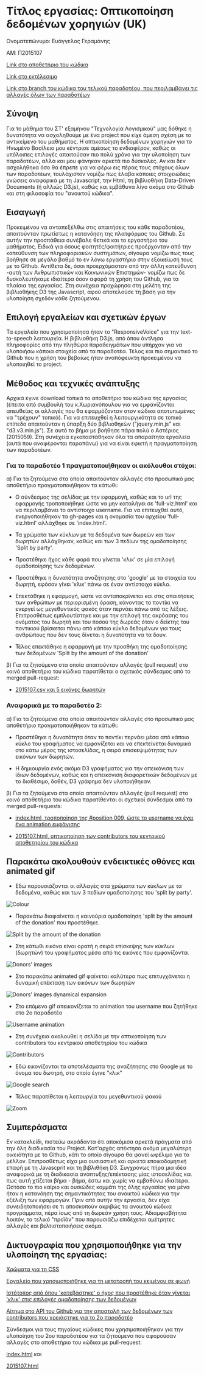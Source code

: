 # Τίτλος εργασίας: Οπτικοποίηση δεδομένων χορηγιών (UK)

Ονοματεπώνυμο: Ευάγγελος Γεραμάνης

ΑΜ: Π2015107

[Link στο αποθετήριο του κώδικα](https://github.com/randomperson19/D3js-uk-political-donations/tree/master)

[Link στο εκτέλεσιμο](https://randomperson19.github.io/D3js-uk-political-donations/#)

[Link στο branch του κώδικα του τελικού παραδοτέου, που περιλαμβάνει τις αλλαγές όλων των παραδοτέων](https://github.com/randomperson19/D3js-uk-political-donations/tree/%CE%A0%CE%B1%CF%81%CE%B1%CE%B4%CE%BF%CF%84%CE%AD%CE%BF_2)


## Σύνοψη

   Για το μάθημα του ΣΤ' εξαμήνου "Τεχνολογία Λογισμικού" μας δόθηκε η δυνατότητα να ασχοληθούμε με ένα project που είχε άμεση σχέση με το αντικείμενο του μαθήματος. Η οπτικοποίηση δεδομένων χορηγιών για το Ηνωμένο Βασίλειο μου κέντρισε αμέσως το ενδιαφέρον, καθώς οι υπόλοιπες επιλογές απαιτούσαν πιο πολύ χρόνο για την υλοποίηση των παραδοτέων, αλλά και μου φάνηκαν αρκετά πιο δύσκολες. Αν και δεν ασχολήθηκα όσο θα έπρεπε για να φέρω εις πέρας τους στόχους όλων των παραδοτέων, τουλάχιστον νομίζω πως έλαβα κάποιες στοιχειώδεις γνώσεις αναφορικά με τη Javascript, την Html, τη βιβλιοθήκη Data-Driven Documents (ή αλλιώς D3.js), καθώς και εμβάθυνα λίγο ακόμα στο Github και στη φιλοσοφία του "ανοικτού κώδικα".
  
## Εισαγωγή

   Προκειμένου να ανταπεξέλθω στις απαιτήσεις του κάθε παραδοτέου, απαιτούνταν πρωτίστως η κατανόηση της πλατφόρμας του Github. Σε αυτήν την προσπάθεια συνέβαλε θετικά και το εργαστήριο του μαθήματος. Ειδικά για όσους φοιτητές/φοιτήτριες προέρχονταν από την κατεύθυνση των πληροφοριακών συστημάτων, σίγουρα νομίζω πως τους βοήθησε σε μεγάλο βαθμό το εν λόγω εργαστήριο στην εξοικείωσή τους με το Github. Αντίθετα δε, όσοι προερχόμασταν από την άλλη κατεύθυνση -αυτή των Ανθρωπιστικών και Κοινωνικών Επιστημών- νομίζω πως δε δυσκολευτήκαμε ιδιαίτερα όσον αφορά τη χρήση του Github, για τα πλαίσια της εργασίας. Στη συνέχεια προχώρησα στη μελέτη της βιβλιοθήκης D3 της Javascript, αφού αποτελούσε τη βάση για την υλοποίηση σχεδόν κάθε ζητούμενου. 
  
## Επιλογή εργαλείων και σχετικών έργων

   Τα εργαλεία που χρησιμοποίησα ήταν το "ResponsiveVoice" για την text-to-speech λειτουργία. Η βιβλιοθήκη D3.js, από όπου άντλησα πληροφορίες από την πληθώρα παραδειγμάτων που υπήρχαν για να υλοποιήσω κάποια στοιχεία από τα παραδοτέα. Τέλος και πιο σημαντικό το Github που η χρήση του βεβαίως ήταν αναπόφευκτη προκειμένου να υλοποιηθεί το project. 
  

## Μέθοδος και τεχνικές ανάπτυξης

   Αρχικά έγινε download τοπικά το αποθετήριο του κώδικα της εργασίας (έπειτα από συμβουλή του κ.Χωριανόπουλου για να εμφανίζονται απευθείας οι αλλαγές που θα εφαρμόζονταν στον κώδικα αποτυπωμένες να "τρέχουν" τοπικά). Για να επιτευχθεί η λειτουργικότητα  σε τοπικό επίπεδο απαιτούνταν η ύπαρξη δύο βιβλιοθηκών ("jquery.min.js" και "d3.v3.min.js"). Σε αυτό το βήμα με βοήθησε πάρα πολύ ο Αστέριος (2015059). Στη συνέχεια εγκαταστάθηκαν όλα τα απαραίτητα εργαλεία (αυτά που αναφέρονται παραπάνω) για να είναι εφικτή η πραγματοποίηση των παραδοτέων. 
  
### Για το παραδοτέο 1 πραγματοποιήθηκαν οι ακόλουθοι στόχοι: 
  
α) Για τα ζητούμενα στα οποία απαιτούνταν αλλαγές στο προσωπικό μας αποθετήριο πραγματοποιήθηκαν τα κάτωθι:

* Ο σύνδεσμος της σελίδας με την εφαρμογή, καθώς και το url της εφαρμογής τροποποιήθηκε ώστε να μην καταλήγει σε 'full-viz.html' και να περιλαμβάνει το αντίστοιχο username. Για να επιτευχθεί αυτό, ενεργοποιήθηκαν τα gh-pages και η ονομασία του αρχείου 'full-viz.html' αλλάχθηκε σε 'index.html'.

* Τα χρώματα των κύκλων με τα δεδομένα των δωρεών και των δωρητών αλλάχθηκαν, καθώς και των 3 πεδίων της ομαδοποίησης 'Split by party'.

* Προστέθηκε ήχος κάθε φορά που γίνεται 'κλικ' σε μία επιλογή ομαδοποίησης των δεδομένων.

* Προστέθηκε η δυνατότητα αναζήτησης στο 'google' με τα στοιχεία του δωρητή, εφόσον γίνει 'κλικ' πάνω σε έναν αντίστοιχο κύκλο.

* Επεκτάθηκε η εφαρμογή, ώστε να ανταποκρίνεται και στις απαιτήσεις των ανθρώπων με περιορισμένη όραση, κάνοντας το ποντίκι να ενεργεί ως μεγεθυντικός φακός όταν περνάει πάνω από τις λέξεις. Επιπροσθέτως εμπλουτίστηκε και με την επιλογή της ακρόασης του ονόματος του δωρητή και του ποσού της δωρεάς όταν ο δείκτης του ποντικιού βρίσκεται πάνω από κάποιο κύκλο δεδομένων για τους ανθρώπους που δεν τους δίνεται η δυνατότητα να τα δουν.

* Τέλος επεκτάθηκε η εφαρμογή με την προσθήκη της ομαδοποίησης των δεδομένων 'Split by the amount of the donation'

β) Για τα ζητούμενα στα οποία απαιτούνταν αλλαγές (pull request) στο κοινό αποθετήριο του κώδικα παρατίθεται ο σχετικός σύνδεσμος από το merged pull-request: 
* [2015107.csv και 5 εικόνες δωρητών](https://github.com/ioniodi/D3js-uk-political-donations/pull/79)


### Αναφορικά με το παραδοτέο 2:

α) Για τα ζητούμενα στα οποία απαιτούνταν αλλαγές στο προσωπικό μας αποθετήριο πραγματοποιήθηκαν τα κάτωθι:

 * Προστέθηκε η δυνατότητα όταν το ποντίκι περνάει μέσα από κάποιο κύκλο του γραφήματος να εμφανίζεται και να επεκτείνεται δυναμικά στο κάτω μέρος της ιστοσελίδας, η σειρά επισκεψιμότητας των εικόνων των δωρητών. 
 
 * Η δημιουργία ενός ακόμα D3 γραφήματος για την απεικόνιση των ίδιων δεδομένων, καθώς και η απεικόνιση διαφορετικών δεδομένων με το διαθέσιμο, δοθέν, D3 γράφημα δεν υλοποιήθηκαν. 
 
 β) Για τα ζητούμενα στα οποία απαιτούνταν αλλαγές (pull request) στο κοινό αποθετήριο του κώδικα παρατίθενται οι σχετικοί σύνδεσμοι από τα merged pull-requests: 
 
 * [index.html, τροποποίηση της #position 009, ώστε το username να έχει ένα animation εμφάνισης](https://github.com/ioniodi/D3js-uk-political-donations/pull/278)
 
 * [2015107.html, οπτικοποίηση των contributors του κεντρικού αποθετηρίου του κώδικα](https://github.com/ioniodi/D3js-uk-political-donations/pull/286)
 
 
 
## Παρακάτω ακολουθούν ενδεικτικές οθόνες και animated gif

* Εδώ παρουσιάζονται οι αλλαγές στα χρώματα των κύκλων με τα δεδομένα, καθώς και των 3 πεδίων ομαδοποίησης του 'split by party'.

![Colour](https://user-images.githubusercontent.com/22643647/39749743-225a644e-52bc-11e8-8b17-3d7c3e5da9a1.png)

* Παρακάτω διαφαίνεται η καινούρια ομαδοποίηση 'split by the amount of the donation' που προστέθηκε.

![Split by the amount of the donation](https://user-images.githubusercontent.com/22643647/39749751-27608c5c-52bc-11e8-836d-26aeb8e76606.png)

* Στη κάτωθι εικόνα είναι ορατή η σειρά επίσκεψης των κύκλων (δωρητών) του γραφήματος μέσα από τις εικόνες που εμφανίζονται

![Donors' images](https://user-images.githubusercontent.com/22643647/39749748-2616d37e-52bc-11e8-85c3-61bde5a0cbf9.png)

* Στο παρακάτω animated gif φαίνεται καλύτερα πως επιτυγχάνεται η δυναμική επέκταση των εικόνων των δωρητών

![Donors' images dynamical expansion](https://user-images.githubusercontent.com/22643647/39749746-246aa686-52bc-11e8-8049-bbaccf9c7f23.gif)

* Στο επόμενο gif απεικονίζεται το animation του username που ζητήθηκε στο 2ο παραδοτέο

![Username animation](https://user-images.githubusercontent.com/22643647/39817775-c44bc9c8-53a7-11e8-8d19-7597b566bf0d.gif)

* Στη συνέχεια ακολουθεί η σελίδα με την οπτικοποίηση των contributors του κεντρικού αποθετηρίου του κώδικα 

![Contributors](https://user-images.githubusercontent.com/22643647/39817706-90d1bab2-53a7-11e8-9c87-6a1aeb3496b7.gif)

* Εδώ εικονίζονται τα αποτελέσματα της αναζήτησης στο Google με το όνομα του δωτηρή, στο οποίο έγινε "κλικ"

![Google search](https://user-images.githubusercontent.com/22643647/39817711-936c73f2-53a7-11e8-9d86-62cb4e9e9ad3.gif)

* Τέλος παρατίθεται η λειτουργία του μεγεθυντικού φακού

![Zoom](https://user-images.githubusercontent.com/22643647/39749759-295c0130-52bc-11e8-9ff2-0abe9518b93a.gif)


## Συμπεράσματα

   Εν κατακλείδι, πιστεύω ακράδαντα ότι αποκόμισα αρκετά πράγματα από την όλη διαδικασία του Project. Κατ'αρχάς απέκτησα ακόμα μεγαλύτερη οικειότητα με το Github, κάτι το οποίο σίγουρα θα φανεί ωφέλιμο για το μέλλον. Επιπροσθέτως είχα μια ουσιαστική και αρκετά εποικοδομητική επαφή με τη Javascprit και τη βιβλιθήκη D3. Συγχρόνως πήρα μια ιδέα αναφορικά με τη διαδικασία ανάπτυξης/επέκτασης μίας ιστοσελίδας και πως αυτή χτίζεται βήμα - βήμα, έστω και χωρίς να εμβαθύνω ιδιαίτερα. Ωστόσο το πιο καίριο και ουσιώδες κομμάτι της όλης εργασίας για μένα ήταν η κατανόηση της σημαντικότητας του ανοικτού κώδικα για την εξέλιξη των εφαρμογών. Πριν από αυτήν την εργασία, δεν είχα συνειδητοποιήσει σε τι αποσκοπούν ακριβώς τα ανοικτού κώδικα προγράμματα, πέρα ίσως από τη δωρεάν χρήση τους. Αδιαμφισβήτητα λοιπόν, το τελικό "προϊόν" που παρουσιάζω επιδέχεται αμέτρητες αλλαγές και βελτιστοποιήσεις ακόμα.



## Δικτυογραφία που χρησιμοποιήθηκε για την υλοποίηση της εργασίας:

[Χρώματα για τη CSS](https://colorwiki.org/)

[Εργαλείο που χρησιμοποιήθηκε για τη μετατροπή του κειμένου σε φωνή](https://responsivevoice.org/api/)

[Ιστότοπος από όπου 'κατεβάστηκε' ο ήχος που προστέθηκε όταν γίνεται 'κλικ' στις επιλογές ομαδοποίησης των δεδομένων](https://www.soundjay.com/button-sounds-2.html)

[Αίτημα στο API του Github για την αποστολή των δεδομένων των contributors που χρειάστηκε για το 2ο παραδοτέο](https://www.w3schools.com/xml/ajax_xmlhttprequest_create.asp)

Σύνδεσμοι για τους πηγαίους κώδικες που χρησιμοποιήθηκαν για την υλοποίηση του 2ου παραδοτέου για τα ζητούμενα που αφορούσαν αλλαγές στο αποθετήριο του κώδικα με pull-request:
  
[index.html](http://tobiasahlin.com/moving-letters/#) και 

[2015107.html](https://github.com/AsteriosP/D3js-uk-political-donations/blob/Paradoteo2-Meros2o/participants/2015059.html) 


